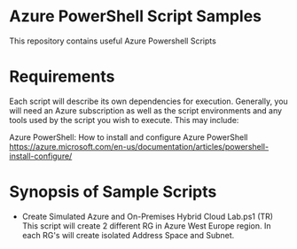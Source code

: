 # Azure PowerShell Script Samples
This repository contains useful Azure Powershell Scripts

# Requirements
Each script will describe its own dependencies for execution. Generally, you will need an Azure subscription as well as the script environments and any tools used by the script you wish to execute. This may include:

Azure PowerShell: How to install and configure Azure PowerShell  https://azure.microsoft.com/en-us/documentation/articles/powershell-install-configure/

# Synopsis of Sample Scripts
* Create Simulated Azure and On-Premises Hybrid Cloud Lab.ps1 (TR) This script will create 2 different RG in Azure West Europe region. In each RG's will create isolated Address Space and Subnet.
